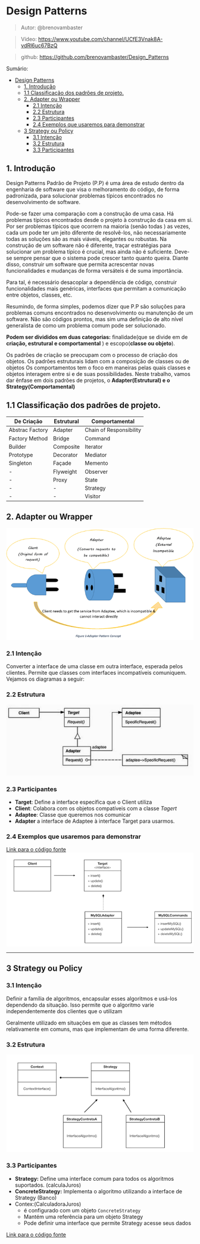 # Design Patterns

> Autor: @brenovambaster

> Vídeo: https://www.youtube.com/channel/UCfE3Vnak8A-vdRl6uc67BzQ

> github: https://github.com/brenovambaster/Design_Patterns 

Sumário:

- [Design Patterns](#design-patterns)
  - [1. Introdução](#1-introdução)
  - [1.1 Classificação dos padrões de projeto.](#11-classificação-dos-padrões-de-projeto)
  - [2. Adapter ou Wrapper](#2-adapter-ou-wrapper)
    - [2.1 Intenção](#21-intenção)
    - [2.2 Estrutura](#22-estrutura)
    - [2.3 Participantes](#23-participantes)
    - [2.4 Exemplos que usaremos para demonstrar](#24-exemplos-que-usaremos-para-demonstrar)
  - [3 Strategy ou Policy](#3-strategy-ou-policy)
    - [3.1 Intenção](#31-intenção)
    - [3.2 Estrutura](#32-estrutura)
    - [3.3 Participantes](#33-participantes)

## 1. Introdução

 Design Patterns  Padrão de Projeto (P.P) é uma área de estudo dentro da engenharia de software que visa o melhoramento do código, de forma padronizada, para solucionar problemas  típicos encontrados no desenvolvimento de software.

 Pode-se fazer uma comparação com a construção de uma casa. Há problemas típicos encontrados desde o  projeto à  construção da casa em  si. Por ser problemas típicos que ocorrem na maioria (senão todas ) as vezes, cada um pode ter um jeito diferente de resolvê-los, não necessariamente todas as soluções são as mais viáveis, elegantes ou robustas. Na construção de um software não é diferente, traçar estratégias para solucionar um problema   típico é crucial, mas ainda não é suficiente. Deve-se sempre pensar que o sistema pode crescer tanto quanto queira. Diante disso,  construir um software que permita acrescentar novas funcionalidades e mudanças  de forma versáteis é de suma importância.

 Para tal, é necessário  desacoplar a dependência de código, construir funcionalidades mais genéricas, interfaces que permitam a comunicação entre objetos, classes, etc.  

 Resumindo, de forma simples, podemos dizer que P.P são soluções para problemas comuns encontrados no desenvolvimento ou manutenção de um software. Não são códigos prontos, mas sim  uma definição de alto nível generalista  de como um problema comum pode ser solucionado.

 **Podem ser divididos em duas categorias:** finalidade(que se divide em de **criação, estrutural e comportamental** ) e escopo(**classe ou objeto**).

 Os padrões de criação se preocupam  com o processo de criação dos objetos. Os padrões estruturais lidam com a composição de classes ou de objetos Os comportamentos tem o foco em maneiras pelas quais classes e objetos interagem entre si e de suas possibilidades. Neste trabalho, vamos dar ênfase em dois padrões de  projetos, o  **Adapter(Estrutural) e o Strategy(Comportamental)**

## 1.1 Classificação dos padrões de projeto.

| De Criação      | Estrutural | Comportamental          |
| --------------- | ---------- | ----------------------- |
| Abstrac Factory | Adapter    | Chain of Responsibility |
| Factory Method  | Bridge     | Command                 |
| Builder         | Composite  | Iterator                |
| Prototype       | Decorator  | Mediator                |
| Singleton       | Façade     | Memento                 |
| -               | Flyweight  | Observer                |
| -               | Proxy      | State                   |
| -               | -          | Strategy                |
| -               | -          | Visitor                 |



## 2. Adapter ou Wrapper

![img1](imgs/exempo1_adapter.png)
<!--
IMAGE REFERENCES
 https://www.google.com/url?sa=i&url=https%3A%2F%2Fitsnishantmishra.medium.com%2Fadapter-design-pattern-c-1cc8327f45d5&psig=AOvVaw13s6o0UNxWf6Ju_RCmexKj&ust=1670614832854000&source=images&cd=vfe&ved=0CBAQjRxqFwoTCJirjLDj6vsCFQAAAAAdAAAAABAD-->

### 2.1 Intenção

 Converter a interface de uma classe em outra interface, esperada pelos clientes. Permite que classes com interfaces  incompatíveis  comuniquem.
 Vejamos os diagramas a seguir:

### 2.2 Estrutura

 ![alt](./imgs/diagrama_livro.png)

### 2.3 Participantes

- **Target**: Define a interface específica que o Client utiliza
- **Client**: Colabora com os objetos compatíveis com a classe *Tagert*
- **Adaptee**: Classe que queremos nos comunicar
- **Adapter** a interface de Adaptee à interface Target para usarmos.

### 2.4 Exemplos que usaremos para demonstrar

[Link para o código fonte](https://#)
 ![alt](./imgs/diagrama_exemplo.png)

___

## 3 Strategy ou Policy

### 3.1 Intenção

Definir a família de algoritmos, encapsular esses algoritmos e usá-los dependendo da situação. Isso permite que o algoritmo varie independentemente dos clientes que o  utilizam

Geralmente utilizado em situações em que as classes tem métodos relativamente em comuns, mas que implementam de uma forma diferente.

### 3.2 Estrutura
![alt](imgs/strategy_diagram.png)
### 3.3 Participantes

- **Strategy:** Define uma interface comum para todos os algoritmos suportados. (calculaJuros)
- **ConcreteStrategy:** Implementa o algoritmo utilizando a interface de Strategy (Banco)
- Contex:(CalculadoraJuros)
  - é configurado com um objeto `ConcreteStrategy`
  - Mantém uma referência para um objeto Strategy
  - Pode definir uma interface que permite Strategy acesse seus dados

[Link para o código fonte](https://#)
